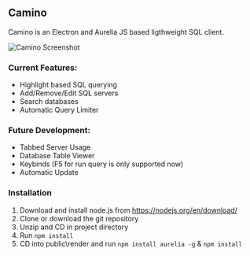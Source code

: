 ## Camino

Camino is an Electron and Aurelia JS based ligthweight SQL client.  

![Camino Screenshot](https://i.imgur.com/YTjJuke.png)

### Current Features:
- Highlight based SQL querying
- Add/Remove/Edit SQL servers
- Search databases
- Automatic Query Limiter

### Future Development:
- Tabbed Server Usage
- Database Table Viewer
- Keybinds (F5 for run query is only supported now)
- Automatic Update

### Installation
1) Download and install node.js from https://nodejs.org/en/download/
2) Clone or download the git repository
3) Unzip and CD in project directory
4) Run `npm install`
5) CD into public\render and run `npm install aurelia -g` & `npm install`
